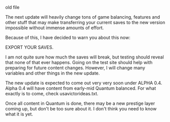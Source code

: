 old file

The next update will heavily change tons of game balancing, features and other stuff that
may make transferring your current saves to the new version impossible without immense amounts
of effort.

Because of this, I have decided to warn you about this now:

EXPORT YOUR SAVES.

I am not quite sure how much the saves will break, but testing should reveal that none of that ever happens.
Going on the test site should help with preparing for future content changes.
However, I will change many variables and other things in the new update.

The new update is expected to come out very very soon under ALPHA 0.4.
Alpha 0.4 will have content from early-mid Quantum balanced.
For what exactly is to come, check usavictorideas.txt.

Once all content in Quantum is done, there may be a new prestige layer coming up, but
don't be too sure about it. I don't think you need to know what it is yet.